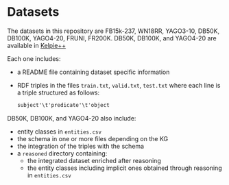 # Datasets

The datasets in this repository are FB15k-237, WN18RR, YAGO3-10, DB50K, DB100K, YAGO4-20, FRUNI, FR200K.
DB50K, DB100K, and YAGO4-20 are available in [Kelpie++](https://github.com/rbarile17/kelpiePP)

Each one includes:

- a README file containing dataset specific information
- RDF triples in the files `train.txt`, `valid.txt`, `test.txt` where each line is a triple structured as follows:

  ```rdf
  subject'\t'predicate'\t'object
  ```

DB50K, DB100K, and YAGO4-20 also include:
- entity classes in `entities.csv`
- the schema in one or more files depending on the KG
- the integration of the triples with the schema
- a `reasoned` directory containing:
  - the integrated dataset enriched after reasoning
  - the entity classes including implicit ones obtained through reasoning in `entities.csv`
